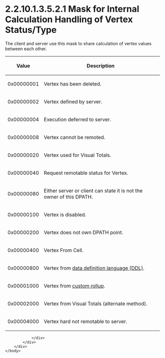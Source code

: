 <html dir="LTR" xmlns:mshelp="http://msdn.microsoft.com/mshelp" xmlns:ddue="http://ddue.schemas.microsoft.com/authoring/2003/5" xmlns:xlink="http://www.w3.org/1999/xlink" xmlns:tool="http://www.microsoft.com/tooltip">
    <head>
        <meta http-equiv="Content-Type" content="text/html; CHARSET=utf-8"></meta>
        <meta name="save" content="history"></meta>
        <title>2.2.10.1.3.5.2.1 Mask for Internal Calculation Handling of Vertex Status/Type</title>
        <xml>
            <mshelp:toctitle title="2.2.10.1.3.5.2.1 Mask for Internal Calculation Handling of Vertex Status/Type"></mshelp:toctitle>
            <mshelp:rltitle title="[MS-SSAS8]: Mask for Internal Calculation Handling of Vertex Status/Type"></mshelp:rltitle>
            <mshelp:keyword index="A" term="e294988f-1b0c-4319-a599-3caee4779701"></mshelp:keyword>
            <mshelp:attr name="DCSext.ContentType" value="open specification"></mshelp:attr>
            <mshelp:attr name="AssetID" value="e294988f-1b0c-4319-a599-3caee4779701"></mshelp:attr>
            <mshelp:attr name="TopicType" value="kbRef"></mshelp:attr>
            <mshelp:attr name="DCSext.Title" value="[MS-SSAS8]: Mask for Internal Calculation Handling of Vertex Status/Type" />
        </xml>
    </head>
    <body>
        <div id="header">
            <h1 class="heading">2.2.10.1.3.5.2.1 Mask for Internal Calculation Handling of Vertex Status/Type</h1>
        </div>
        <div id="mainSection">
            <div id="mainBody">
                <div id="allHistory" class="saveHistory"></div>
                <div id="sectionSection0" class="section" name="collapseableSection">
                    

<p>The client and server use this mask to share calculation of
vertex values between each other.</p>

<table>
 <thead>
  <tr>
   <th>
   <p>Value</p>
   </th>
   <th>
   <p>Description</p>
   </th>
  </tr>
 </thead>
 <tr>
  <td>
  <p>0x00000001</p>
  </td>
  <td>
  <p>Vertex has been deleted.</p>
  </td>
 </tr>
 <tr>
  <td>
  <p>0x00000002</p>
  </td>
  <td>
  <p>Vertex defined by server.</p>
  </td>
 </tr>
 <tr>
  <td>
  <p>0x00000004</p>
  </td>
  <td>
  <p>Execution deferred to server.</p>
  </td>
 </tr>
 <tr>
  <td>
  <p>0x00000008</p>
  </td>
  <td>
  <p>Vertex cannot be remoted.</p>
  </td>
 </tr>
 <tr>
  <td>
  <p>0x00000020</p>
  </td>
  <td>
  <p>Vertex used for Visual Totals.</p>
  </td>
 </tr>
 <tr>
  <td>
  <p>0x00000040</p>
  </td>
  <td>
  <p>Request remotable status for Vertex.</p>
  </td>
 </tr>
 <tr>
  <td>
  <p>0x00000080</p>
  </td>
  <td>
  <p>Either server or client can state it is not the owner
  of this DPATH.</p>
  </td>
 </tr>
 <tr>
  <td>
  <p>0x00000100</p>
  </td>
  <td>
  <p>Vertex is disabled.</p>
  </td>
 </tr>
 <tr>
  <td>
  <p>0x00000200</p>
  </td>
  <td>
  <p>Vertex does not own DPATH point.</p>
  </td>
 </tr>
 <tr>
  <td>
  <p>0x00000400</p>
  </td>
  <td>
  <p>Vertex From Cell.</p>
  </td>
 </tr>
 <tr>
  <td>
  <p>0x00000800</p>
  </td>
  <td>
  <p>Vertex from <a href="c527450b-f5bd-424b-8c98-ba6365288f35.md#gt_e015fbff-3760-4e33-8898-dc55fbf815d5">data definition language
  (DDL)</a>.</p>
  </td>
 </tr>
 <tr>
  <td>
  <p>0x00001000</p>
  </td>
  <td>
  <p>Vertex from <a href="c527450b-f5bd-424b-8c98-ba6365288f35.md#gt_2748adff-afd3-4c5d-8095-ec69348c0a89">custom rollup</a>.</p>
  </td>
 </tr>
 <tr>
  <td>
  <p>0x00002000</p>
  </td>
  <td>
  <p>Vertex from Visual Totals (alternate method).</p>
  </td>
 </tr>
 <tr>
  <td>
  <p>0x00004000</p>
  </td>
  <td>
  <p>Vertex hard not remotable to server.</p>
  </td>
 </tr>
</table>


                </div>
            </div>
        </div>
    </body>
</html>